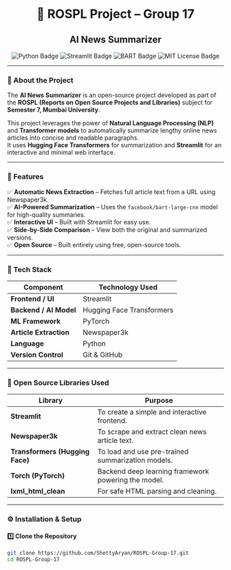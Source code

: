 <h1 align="center">📰 ROSPL Project – Group 17</h1>
<h2 align="center">AI News Summarizer</h2>

<p align="center">
  <img src="https://img.shields.io/badge/Language-Python-blue?logo=python" alt="Python Badge">
  <img src="https://img.shields.io/badge/Framework-Streamlit-red?logo=streamlit" alt="Streamlit Badge">
  <img src="https://img.shields.io/badge/Model-BART--Large--CNN-yellow?logo=huggingface" alt="BART Badge">
  <img src="https://img.shields.io/badge/License-MIT-green" alt="MIT License Badge">
</p>

---

### 📘 About the Project
The **AI News Summarizer** is an open-source project developed as part of the **ROSPL (Reports on Open Source Projects and Libraries)** subject for **Semester 7, Mumbai University**.  

This project leverages the power of **Natural Language Processing (NLP)** and **Transformer models** to automatically summarize lengthy online news articles into concise and readable paragraphs.  
It uses **Hugging Face Transformers** for summarization and **Streamlit** for an interactive and minimal web interface.

---

### 🚀 Features
✅ **Automatic News Extraction** – Fetches full article text from a URL using Newspaper3k.  
✅ **AI-Powered Summarization** – Uses the `facebook/bart-large-cnn` model for high-quality summaries.  
✅ **Interactive UI** – Built with Streamlit for easy use.  
✅ **Side-by-Side Comparison** – View both the original and summarized versions.  
✅ **Open Source** – Built entirely using free, open-source tools.

---

### 🧩 Tech Stack
| Component | Technology Used |
|------------|-----------------|
| **Frontend / UI** | Streamlit |
| **Backend / AI Model** | Hugging Face Transformers |
| **ML Framework** | PyTorch |
| **Article Extraction** | Newspaper3k |
| **Language** | Python |
| **Version Control** | Git & GitHub |

---

### 🧰 Open Source Libraries Used
| Library | Purpose |
|----------|----------|
| **Streamlit** | To create a simple and interactive frontend. |
| **Newspaper3k** | To scrape and extract clean news article text. |
| **Transformers (Hugging Face)** | To load and use pre-trained summarization models. |
| **Torch (PyTorch)** | Backend deep learning framework powering the model. |
| **lxml_html_clean** | For safe HTML parsing and cleaning. |

---

### ⚙️ Installation & Setup

#### 1️⃣ Clone the Repository
```bash
git clone https://github.com/ShettyAryan/ROSPL-Group-17.git
cd ROSPL-Group-17
